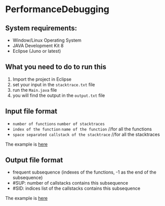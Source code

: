 # PerformanceDebugging

## System requirements:
* Window/Linux Operating System
* JAVA Development Kit 8
* Eclipse (Juno or latest)

## What you need to do to run this
1. Import the project in Eclipse
2. set your input in the `stacktrace.txt` file
3. run the `Main.java` file
4. you will find the output in the `output.txt` file

## Input file format
* `number of functions` `number of stacktraces`
* `index of the function` `name of the function` //for all the functions
* `space separated callstack of the stacktrace` //for all the stacktraces

The example is [here](https://github.com/IITDU-AMIT-MSSE1044/course-project-AwatifYasmin/blob/master/stacktraces.txt)

## Output file format
* frequent subsequence (indexes of the functions, -1 as the end of the subsequence)
* #SUP: number of callstacks contains this subsequence
* #SID: indices list of the callstacks contains this subsequence

The example is [here](https://github.com/IITDU-AMIT-MSSE1044/course-project-AwatifYasmin/blob/master/output.txt)
